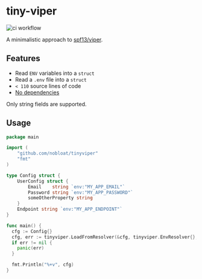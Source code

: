 # tiny-viper

![ci workflow](https://github.com/nobloat/tiny-viper/actions/workflows/ci.yml/badge.svg)

A minimalistic approach to [spf13/viper](https://github.com/spf13/viper).

## Features
- Read `ENV` variables into a `struct`
- Read a `.env` file into a `struct`
- `< 110` source lines of code
- [No dependencies](go.mod)

Only string fields are supported. 

## Usage

```go
package main

import (
	"github.com/nobloat/tinyviper"
	"fmt"
)

type Config struct {
	UserConfig struct {
		Email    string `env:"MY_APP_EMAIL"`
		Password string `env:"MY_APP_PASSWORD"`
        someOtherProperty string
	}
	Endpoint string `env:"MY_APP_ENDPOINT"`
}

func main() {
  cfg := Config{}
  cfg, err := tinyviper.LoadFromResolver(&cfg, tinyviper.EnvResolver{}, tinyviper.NewEnvFileResolver(".env.sample"))
  if err != nil {
    panic(err)
  }

  fmt.Println("%+v", cfg)
}
```

